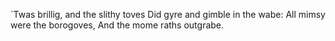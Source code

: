 `Twas brillig, and the slithy toves
Did gyre and gimble in the wabe:
  All mimsy were the borogoves,
    And the mome raths outgrabe.
